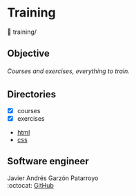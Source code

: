 # Training
:open_file_folder: training/

## Objective
###### Courses and exercises, everything to train.

## Directories
* [x] courses
* [x] exercises

* [html](html.md)
* [css](css.md)

## Software engineer
Javier Andrés Garzón Patarroyo  
:octocat: [GitHub](https://github.com/javierandresgp/)
